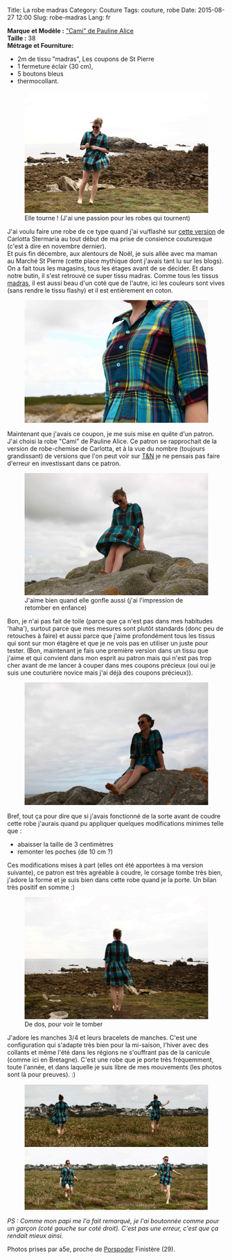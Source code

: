Title: La robe madras
Category: Couture
Tags: couture, robe
Date: 2015-08-27 12:00
Slug: robe-madras
Lang: fr


**Marque et Modèle :** ["Cami" de Pauline Alice](http://www.paulinealicepatterns.com/robe-cami) <br>
**Taille :** 38 <br>
**Métrage et Fourniture:** <br>
- 2m de tissu "madras", Les coupons de St Pierre <br>
- 1 fermeture éclair (30 cm), <br>
- 5 boutons bleus <br>
- thermocollant. <br>

<figure>
	<img src="images/robe_madras_tourne.JPG" alt="robe madras">
	<figcaption> Elle tourne ! (J'ai une passion pour les robes qui tournent)</figcaption>
</figure>

J'ai voulu faire une robe de ce type quand j'ai vu/flashé sur [cette version](http://www.carlottastermaria.fr/blog/fr/de-la-robe-chemise/) de Carlotta Stermaria au tout début de ma prise de consience couturesque (c'est à dire en novembre dernier).  
Et puis fin décembre, aux alentours de Noël, je suis allée avec ma maman au Marché St Pierre (cette place mythique dont j'avais tant lu sur les blogs). On a fait tous les magasins, tous les étages avant de se décider. Et dans notre butin, il s'est retrouvé ce super tissu madras. Comme tous les tissus [madras](https://fr.wikipedia.org/wiki/Madras_%28tissu%29), il est aussi beau d'un coté que de l'autre, ici les couleurs sont vives (sans rendre le tissu flashy) et il est entièrement en coton. 

<figure>
	<img src="images/robe_madras_corsage.JPG" alt="corsage robe madras">
</figure>

Maintenant que j'avais ce coupon, je me suis mise en quête d'un patron. J'ai choisi la robe "Cami" de Pauline Alice. Ce patron se rapprochait de la version de robe-chemise de Carlotta, et à la vue du nombre (toujours grandissant) de versions que l'on peut voir sur [T&N](http://www.threadandneedles.fr/) je ne pensais pas faire d'erreur en investissant dans ce patron. 

<figure>
	<img src="images/robe_madras_gonfle.JPG" alt="robe madras glonflante">
	<figcaption> J'aime bien quand elle gonfle aussi (j'ai l'impression de retomber en enfance)</figcaption>
</figure>

Bon, je n'ai pas fait de toile (parce que ça n'est pas dans mes habitudes 'haha'), surtout parce que mes mesures sont plutôt standards (donc peu de retouches à faire) et aussi parce que j'aime profondément tous les tissus qui sont sur mon étagère et que je ne vois pas en utiliser un juste pour tester. (Bon, maintenant je fais une première version dans un tissu que j'aime et qui convient dans mon esprit au patron mais qui n'est pas trop cher avant de me lancer à couper dans mes coupons précieux (oui oui je suis une couturière novice mais j'ai déjà des coupons précieux)).

<figure>
	<img src="images/robe_madras_face.JPG" alt="robe madras sur un rocher">
</figure>

Bref, tout ça pour dire que si j'avais fonctionné de la sorte avant de coudre cette robe j'aurais quand pu appliquer quelques modifications minimes telle que : 
- abaisser la taille de 3 centimètres<br>
- remonter les poches (de 10 cm ?)<br>

Ces modifications mises à part (elles ont été apportées à ma version suivante), ce patron est très agréable à coudre, le corsage tombe très bien, j'adore la forme et je suis bien dans cette robe quand je la porte. Un bilan très positif en somme :)
<figure>
	<img src="images/robe_madras_dos.JPG" alt="robe madras de dos">
	<figcaption> De dos, pour voir le tomber </figcaption>
</figure>

J'adore les manches 3/4 et leurs bracelets de manches. C'est une configuration qui s'adapte très bien pour la mi-saison, l'hiver avec des collants et même l'été dans les régions ne s'ouffrant pas de la canicule (comme ici en Bretagne). 
C'est une robe que je porte très fréquemment, toute l'année, et dans laquelle je suis libre de mes mouvements (les photos sont là pour preuves). :)

<figure>
	<img src="images/robe_madras_dos_test2.png" alt="robe madras">
</figure>

*PS : Comme mon papi me l'a fait remarqué, je l'ai boutonnée comme pour un garçon (coté gauche sur coté droit). C'est pas une erreur, c'est que ça rendait mieux ainsi.*

Photos prises par a5e, proche de [Porspoder](https://fr.wikipedia.org/wiki/Porspoder) Finistère (29). 